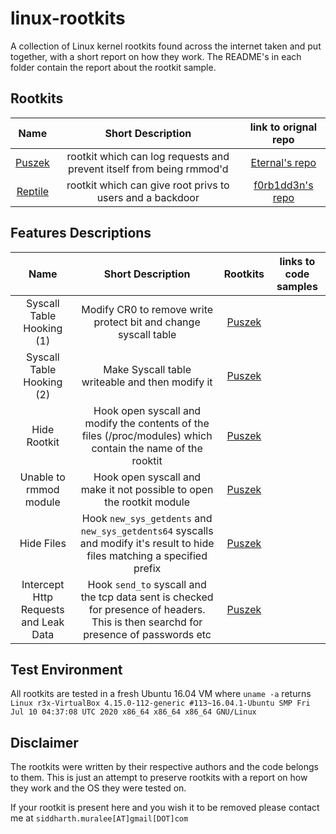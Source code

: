 # linux-rootkits

A collection of Linux kernel rootkits found across the internet taken and put together, with a short report on how they work.
The README's in each folder contain the report about the rootkit sample.

## Rootkits

|Name|Short Description|link to orignal repo|
|:-:|:-:|:-:|
|[Puszek](Puszek/)|rootkit which can log requests and prevent itself from being rmmod'd|[Eternal's repo](https://github.com/Eterna1/puszek-rootkit)|
|[Reptile](Reptile/)|rootkit which can give root privs to users and a backdoor| [f0rb1dd3n's repo](https://github.com/f0rb1dd3n/Reptile)|

## Features Descriptions

|Name|Short Description|Rootkits|links to code samples|
|:-:|:-:|:-:|:-:|
|Syscall Table Hooking (1)|Modify CR0 to remove write protect bit and change syscall table|[Puszek](Puszek/)||
|Syscall Table Hooking (2)|Make Syscall table writeable and then modify it|[Puszek](Puszek/)||
|Hide Rootkit|Hook open syscall and modify the contents of the files (/proc/modules) which contain the name of the rooktit|[Puszek](Puszek/)||
|Unable to rmmod module|Hook open syscall and make it not possible to open the rootkit module|[Puszek](Puszek/)||
|Hide Files|Hook `new_sys_getdents` and `new_sys_getdents64` syscalls and modify it's result to hide files matching a specified prefix|[Puszek](Puszek/)||
|Intercept Http Requests and Leak Data|Hook `send_to` syscall and the tcp data sent is checked for presence of headers. This is then searchd for presence of passwords etc|[Puszek](Puszek/)||


## Test Environment

All rootkits are tested in a fresh Ubuntu 16.04 VM where `uname -a` returns `Linux r3x-VirtualBox 4.15.0-112-generic #113~16.04.1-Ubuntu SMP Fri Jul 10 04:37:08 UTC 2020 x86_64 x86_64 x86_64 GNU/Linux`


## Disclaimer

The rootkits were written by their respective authors and the code belongs to them. This is just an attempt to preserve rootkits with a report on how they work and the OS they were tested on.

If your rootkit is present here and you wish it to be removed please contact me at `siddharth.muralee[AT]gmail[DOT]com`
